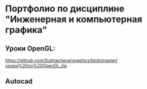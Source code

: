 # Портфолио по дисциплине "Инженерная и компьютерная графика"

## Уроки OpenGL:

https://github.com/Sukhacheva/graphics/blob/master/уроки%20по%20OpenGL.zip


## Autocad
